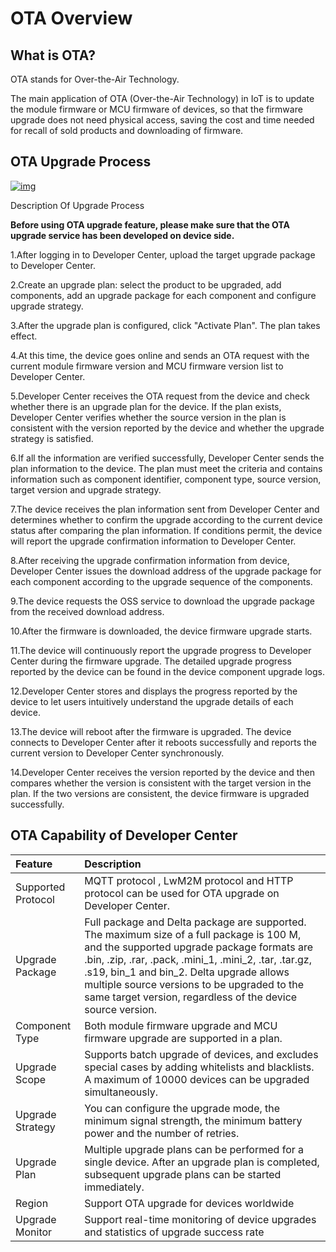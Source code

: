 # OTA Overview

## **What is OTA?**

OTA stands for Over-the-Air Technology.

The main application of OTA (Over-the-Air Technology) in IoT is to update the module firmware or MCU firmware of devices, so that the firmware upgrade does not need physical access, saving the cost and time needed for recall of sold products and downloading of firmware. 


## **OTA Upgrade Process**

<a data-fancybox title="img" href="/en/guide/image2022-3-10_21-11-2.png?version=1&modificationDate=1646917270000&api=v2">![img](/en/guide/image2022-3-10_21-11-2.png?version=1&modificationDate=1646917270000&api=v2)</a>

Description Of Upgrade Process

**Before using OTA upgrade feature, please make sure that the OTA upgrade service has been developed on device side.**

1.After logging in to Developer Center, upload the target upgrade package to Developer Center. 

2.Create an upgrade plan: select the product to be upgraded, add components, add an upgrade package for each component and configure upgrade strategy.

3.After the upgrade plan is configured, click "Activate Plan". The plan takes effect.

4.At this time, the device goes online and sends an OTA request with the current module firmware version and MCU firmware version list to Developer Center.

5.Developer Center receives the OTA request from the device and check whether there is an upgrade plan for the device. If the plan exists, Developer Center verifies whether the source version in the plan is consistent with the version reported by the device and whether the upgrade strategy is satisfied.

6.If all the information are verified successfully, Developer Center sends the plan information to the device. The plan must meet the criteria and contains information such as component identifier, component type, source version, target version and upgrade strategy.

7.The device receives the plan information sent from Developer Center and determines whether to confirm the upgrade according to the current device status after comparing the plan information. If conditions permit, the device will report the upgrade confirmation information to Developer Center.

8.After receiving the upgrade confirmation information from device, Developer Center issues the download address of the upgrade package for each component according to the upgrade sequence of the components.

9.The device requests the OSS service to download the upgrade package from the received download address.

10.After the firmware is downloaded, the device firmware upgrade starts.

11.The device will continuously report the upgrade progress to Developer Center during the firmware upgrade. The detailed upgrade progress reported by the device can be found in the device component upgrade logs.

12.Developer Center stores and displays the progress reported by the device to let users intuitively understand the upgrade details of each device.

13.The device will reboot after the firmware is upgraded. The device connects to Developer Center after it reboots successfully and reports the current version to Developer Center synchronously.

14.Developer Center receives the version reported by the device and then compares whether the version is consistent with the target version in the plan. If the two versions are consistent, the device firmware is upgraded successfully.



## **OTA Capability of Developer Center**

| Feature     | Description                                                                                                                                                                                                                                                                                                                                   |
| :------- |:----------------------------------------------------------------------------------------------------------------------------------------------------------------------------------------------------------------------------------------------------------------------------------------------------------------------------------------------|
| Supported Protocol | MQTT protocol <span v-if="!isEu">, LwM2M protocol</span> and HTTP protocol can be used for OTA upgrade on Developer Center.  |
| Upgrade Package  | Full package and Delta package are supported. The maximum size of a full package is 100 M, and the supported upgrade package formats are .bin, .zip, .rar, .pack, .mini_1, .mini_2, .tar, .tar.gz, .s19, bin_1 and bin_2. Delta upgrade allows multiple source versions to be upgraded to the same target version, regardless of the device source version. |
| Component Type | Both module firmware upgrade and MCU firmware upgrade are supported in a plan.  |
| Upgrade Scope | Supports batch upgrade of devices, and excludes special cases by adding whitelists and blacklists. A maximum of 10000 devices can be upgraded simultaneously.  |
| Upgrade Strategy | You can configure the upgrade mode, the minimum signal strength, the minimum battery power and the number of retries.  |
| Upgrade Plan | Multiple upgrade plans can be performed for a single device. After an upgrade plan is completed, subsequent upgrade plans can be started immediately.   |
| Region | Support OTA upgrade for devices worldwide  |
| Upgrade Monitor | Support real-time monitoring of device upgrades and statistics of upgrade success rate                                                                                                                                                                                                                                                        |



  

